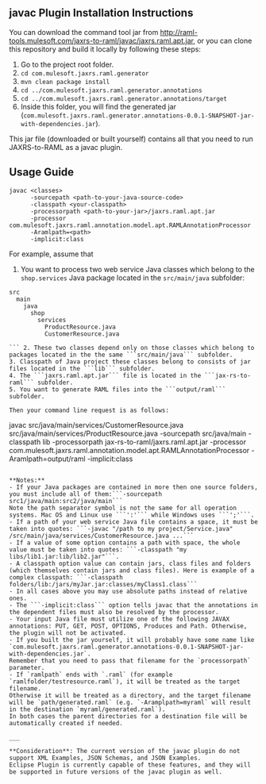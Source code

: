 ## javac Plugin Installation Instructions

You can download the command tool jar from http://raml-tools.mulesoft.com/jaxrs-to-raml/javac/jaxrs.raml.apt.jar, or you can clone this repository and
build it locally by following these steps:

1. Go to the project root folder.
2. `cd com.mulesoft.jaxrs.raml.generator`
3. `mvn clean package install`
4. `cd ../com.mulesoft.jaxrs.raml.generator.annotations`
5. `cd ../com.mulesoft.jaxrs.raml.generator.annotations/target`
6. Inside this folder, you will find the generated jar (`com.mulesoft.jaxrs.raml.generator.annotations-0.0.1-SNAPSHOT-jar-with-dependencies.jar`).


This jar file (downloaded or built yourself) contains all that you need to run JAXRS-to-RAML as a javac plugin.


## Usage Guide

```
javac <classes>
      -sourcepath <path-to-your-java-source-code>
      -classpath <your-classpath>
      -processorpath <path-to-your-jar>/jaxrs.raml.apt.jar
      -processor com.mulesoft.jaxrs.raml.annotation.model.apt.RAMLAnnotationProcessor
      -Aramlpath=<path>
      -implicit:class
```

For example, assume that

1. You want to process two web service Java classes which belong to the ```shop.services``` Java package located in the ```src/main/java``` subfolder:
```
src
  main
    java
      shop
        services
          ProductResource.java
          CustomerResource.java
      
``` 2. These two classes depend only on those classes which belong to packages located in the the same ```src/main/java``` subfolder.
3. Classpath of Java project these classes belong to consists of jar files located in the ```lib``` subfolder.
4. The ```jaxrs.raml.apt.jar``` file is located in the ```jax-rs-to-raml``` subfolder.
5. You want to generate RAML files into the ```output/raml``` subfolder.

Then your command line request is as follows:

```
javac src/java/main/services/CustomerResource.java src/java/main/services/ProductResource.java
      -sourcepath src/java/main
      -classpath lib
      -processorpath jax-rs-to-raml/jaxrs.raml.apt.jar
      -processor com.mulesoft.jaxrs.raml.annotation.model.apt.RAMLAnnotationProcessor
      -Aramlpath=output/raml
      -implicit:class
```

**Notes:**
- If your Java packages are contained in more then one source folders, you must include all of them:```-sourcepath src1/java/main:src2/java/main```
Note the path separator symbol is not the same for all operation systems. Mac OS and Linux use ```':'``` while Windows uses ```';'```.
- If a path of your web service Java file contains a space, it must be taken into quotes: ```-javac "/path to my project/Service.java" /src/main/java/services/CustomerResource.java ...```
- If a value of some option contains a path with space, the whole value must be taken into quotes: ```-classpath "my libs/lib1.jar:lib/lib2.jar"```.
- A classpath option value can contain jars, class files and folders (which themselves contain jars and class files). Here is example of a complex classpath: ```-classpath folders/lib:/jars/myJar.jar:classes/myClass1.class```
- In all cases above you may use absolute paths instead of relative ones.
- The ```-implicit:class``` option tells javac that the annotations in the dependent files must also be resolved by the processor.
- Your input Java file must utilize one of the following JAVAX annotations: PUT, GET, POST, OPTIONS, Produces and Path. Otherwise, the plugin will not be activated.
- If you built the jar yourself, it will probably have some name like `com.mulesoft.jaxrs.raml.generator.annotations-0.0.1-SNAPSHOT-jar-with-dependencies.jar`.
Remember that you need to pass that filename for the `processorpath` parameter.
- If `ramlpath` ends with `.raml` (for example `ramlfolder/testresource.raml`), it will be treated as the target filename.
Otherwise it will be treated as a directory, and the target filename will be `path/generated.raml` (e.g. `-Aramplpath=myraml` will result in the destination `myraml/generated.raml`).
In both cases the parent directories for a destination file will be automatically created if needed.

___

**Consideration**: The current version of the javac plugin do not support XML Examples, JSON Schemas, and JSON Examples.
Eclipse Plugin is currently capable of these features, and they will be supported in future versions of the javac plugin as well.
